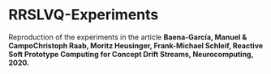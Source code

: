 # RRSLVQ-Experiments
Reproduction of the experiments in the article __Baena-García, Manuel & CampoChristoph Raab, Moritz Heusinger, Frank-Michael Schleif, Reactive Soft Prototype Computing for Concept Drift Streams, Neurocomputing, 2020.__
